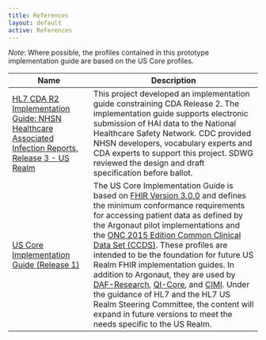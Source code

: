 ```yaml
---
title: References
layout: default
active: References
---
```


*Note*: Where possible, the profiles contained in this prototype implementation guide are based on the US Core profiles.

| Name | Description |
|------|-------------|
| [HL7 CDA R2 Implementation Guide: NHSN Healthcare Associated Infection Reports, Release 3 - US Realm](https://www.hl7.org/implement/standards/product_brief.cfm?product_id=426)    | This project developed an implementation guide constraining CDA Release 2. The implementation guide supports electronic submission of HAI data to the National Healthcare Safety Network. CDC provided NHSN developers, vocabulary experts and CDA experts to support this project. SDWG reviewed the design and draft specification before ballot.          |
| [US Core Implementation Guide (Release 1)](http://hl7.org/fhir/us/core/index.html)    | The US Core Implementation Guide is based on [FHIR Version 3.0.0](http://hl7.org/fhir/STU3) and defines the minimum conformance requirements for accessing patient data as defined by the Argonaut pilot implementations and the [ONC 2015 Edition Common Clinical Data Set (CCDS)](https://www.healthit.gov/sites/default/files/2015Ed_CCG_CCDS.pdf). These profiles are intended to be the foundation for future US Realm FHIR implementation guides. In addition to Argonaut, they are used by [DAF-Research](http://hl7.org/fhir/us/daf-research/index.html), [QI-Core](https://oncprojectracking.healthit.gov/wiki/display/TechLabSC/CQF+Home), and [CIMI](http://www.opencimi.org/). Under the guidance of HL7 and the HL7 US Realm Steering Committee, the content will expand in future versions to meet the needs specific to the US Realm.           |

